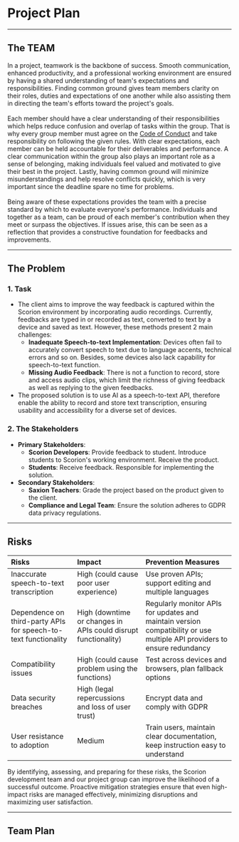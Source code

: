 # Project Plan

---

## The TEAM

In a project, teamwork is the backbone of success. Smooth communication, enhanced productivity, and a professional working environment are ensured by having a shared understanding of team's expectations and responsibilities. Finding common ground gives team members clarity on their roles, duties and expectations of one another while also assisting  them in directing the team's efforts toward the project's goals. 
<br><br>
Each member should have a clear understanding of their responsibilities which helps reduce confusion and overlap of tasks within the group. That is why every group member must agree on the [Code of Conduct](Code%20of%20Conduct.md) and take responsibility on following the given rules. 
With clear expectations, each member can be held accountable for their deliverables and performance. 
A clear communication within the group also plays an important role as a sense of belonging, making individuals feel valued and motivated to give their best in the project. 
Lastly, having common ground will minimize misunderstandings and help resolve conflicts quickly, which is very important since the deadline spare no time for problems. 
<br><br>
Being aware of these expectations provides the team with a precise standard by which to evaluate everyone's performance. Individuals and together as a team, can be proud of each member's contribution when they meet or surpass the objectives. If issues arise, this can be seen as a reflection that provides a constructive foundation for feedbacks and improvements.

---

## The Problem

### 1. Task
- The client aims to improve the way feedback is captured within the Scorion environment by incorporating audio recordings. Currently, feedbacks are typed in or recorded as text, converted to text by a device and saved as text.
However, these methods present 2 main challenges:
    - **Inadequate Speech-to-text Implementation**: Devices often fail to accurately convert speech to text due to language accents, technical errors and so on. Besides, some devices also lack capability for speech-to-text function.
    - **Missing Audio Feedback**: There is not a function to record, store and access audio clips, which limit the richness of giving feedback as well as replying to the given feedbacks.
- The proposed solution is to use AI as a speech-to-text API, therefore enable the ability to record and store text transcription, ensuring usability and accessibility for a diverse set of devices.

### 2. The Stakeholders
- **Primary Stakeholders**:
    - **Scorion Developers**: Provide feedback to student. Introduce students to Scorion's working environment. Receive the product.
    - **Students**: Receive feedback. Responsible for implementing the solution.
- **Secondary Stakeholders**:
    - **Saxion Teachers**: Grade the project based on the product given to the client.
    - **Compliance and Legal Team**: Ensure the solution adheres to GDPR data privacy regulations.

---

## Risks
| Risks                                   | Impact                                                         | Prevention Measures                                                                                                    |
|:----------------------------------------|:---------------------------------------------------------------|:-----------------------------------------------------------------------------------------------------------------------|
| Inaccurate speech-to-text transcription | High (could cause poor user experience)                        | Use proven APIs; support editing and multiple languages|
| Dependence on third-party APIs for speech-to-text functionality| High (downtime or changes in APIs could disrupt functionality) | Regularly monitor APIs for updates and maintain version compatibility or use multiple API providers to ensure redundancy|
| Compatibility issues                    | High (could cause problem using the functions)                 | Test across devices and browsers, plan fallback options                                                                |
| Data security breaches                  | High (legal repercussions and loss of user trust)              | Encrypt data and comply with GDPR                                                                                      |
| User resistance to adoption             | Medium                                                         | Train users, maintain clear documentation, keep instruction easy to understand                                         |

By identifying, assessing, and preparing for these risks, the Scorion development team and our project group can improve the likelihood of a successful outcome. Proactive mitigation strategies ensure that even high-impact risks are managed effectively, minimizing disruptions and maximizing user satisfaction.

---

## Team Plan


